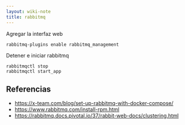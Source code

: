 ```yaml
---
layout: wiki-note
title: rabbitmq
---
```


Agregar la interfaz web

    rabbitmq-plugins enable rabbitmq_management

Detener e iniciar rabbitmq

    rabbitmqctl stop
    rabbitmqctl start_app

## Referencias

* https://x-team.com/blog/set-up-rabbitmq-with-docker-compose/
* https://www.rabbitmq.com/install-rpm.html
* https://rabbitmq.docs.pivotal.io/37/rabbit-web-docs/clustering.html
